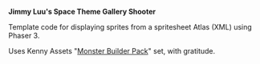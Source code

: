 **Jimmy Luu's Space Theme Gallery Shooter**

Template code for displaying sprites from a spritesheet Atlas (XML) using Phaser 3.

Uses Kenny Assets "[Monster Builder Pack](https://kenney.nl/assets/monster-builder-pack)" set, with gratitude.
